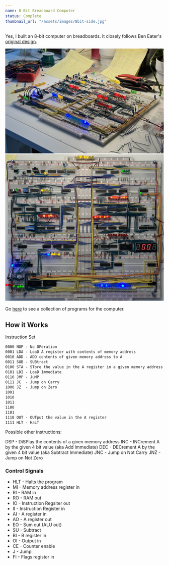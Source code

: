 ```yaml
---
name: 8-Bit Breadboard Computer
status: Complete
thumbnail_url: "/assets/images/8bit-side.jpg"
---
```


Yes, I built an 8-bit computer on breadboards. It closely follows Ben Eater's [original design](https://eater.net/8bit).

![img1](/assets/images/8bit-side.jpg)
![img2](/assets/images/8bit-top-down.jpg)

Go [here](/8-bit-computer-programs.html) to see a collection of programs for the computer.

## How it Works


Instruction Set

```
0000 NOP - No OPeration
0001 LDA - LoaD A register with contents of memory address
0010 ADD - ADD contents of given memory address to A
0011 SUB - SUBtract 
0100 STA - STore the value in the A register in a given memory address
0101 LDI - LoaD Immediate
0110 JMP - JuMP
0111 JC  - Jump on Carry
1000 JZ  - Jump on Zero
1001
1010
1011
1100
1101
1110 OUT - OUTput the value in the A register
1111 HLT - HaLT
```


Possible other instructions:

DSP - DiSPlay the contents of a given memory address
INC - INCrement A by the given 4 bit value (aka Add Immediate)
DEC - DECrement A by the given 4 bit value (aka Subtract Immediate)
JNC - Jump on Not Carry
JNZ - Jump on Not Zero




### Control Signals

- HLT - Halts the program
- MI - Memory address register in
- RI - RAM in
- RO - RAM out
- IO - Instruction Regsiter out
- II - Instruction Register in
- AI - A register in
- AO - A register out
- EO - Sum out (ALU out)
- SU - Subtract
- BI - B register in
- OI - Output in
- CE - Counter enable
- J  - Jump
- FI - Flags register in
